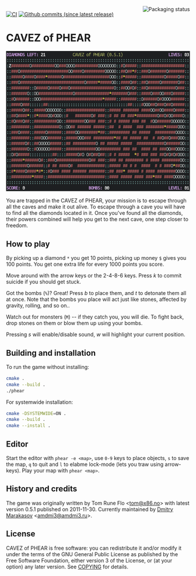 <a href="https://repology.org/project/cavezofphear/versions">
	<img src="https://repology.org/badge/vertical-allrepos/cavezofphear.svg?exclude_unsupported=1" alt="Packaging status" align="right">
</a>

[![CI](https://github.com/AMDmi3/cavezofphear/actions/workflows/ci.yml/badge.svg)](https://github.com/AMDmi3/cavezofphear/actions/workflows/ci.yml)
[![Github commits (since latest release)](https://img.shields.io/github/commits-since/AMDmi3/cavezofphear/latest.svg)](https://github.com/AMDmi3/cavezofphear)

# CAVEZ of PHEAR

![CAVEZ of PHEAR screenshot](doc/screenshot.png)

You are trapped in the CAVEZ of PHEAR, your mission is to escape
through all the caves and make it out alive. To escape through a
cave you will have to find all the diamonds located in it. Once
you've found all the diamonds, their powers combined will help you
get to the next cave, one step closer to freedom.

## How to play

By picking up a diamond `*` you get 10 points, picking up money `$`
gives you 100 points. You get one extra life for every 1000 points
you score.

Move around with the arrow keys or the 2-4-8-6 keys. Press *k* to 
commit suicide if you should get stuck.

Got the bombs (`%`)? Great! Press *b* to place them, and *t* to detonate
them all at once. Note that the bombs you place will act just like
stones, affected by gravity, rolling, and so on..

Watch out for monsters (`M`) -- if they catch you, you will die. To
fight back, drop stones on them or blow them up using your bombs.

Pressing *s* will enable/disable sound, *w* will highlight your
current position.

## Building and installation

To run the game without installing:

```sh
cmake .
cmake --build .
./phear
```

For systemwide installation:

```sh
cmake -DSYSTEMWIDE=ON .
cmake --build .
cmake --install .
```

## Editor

Start the editor with `phear -e <map>`, use `0-9` keys to place
objects, `s` to save the map, `q` to quit and `l` to elabme lock-mode
(lets you traw using arrow-keys). Play your map with `phear <map>`.

## History and credits

The game was originally written by Tom Rune Flo <<tom@x86.no>> with
latest version 0.5.1 published on 2011-11-30. Currently maintained
by [Dmitry Marakasov](https://github.com/AMDmi3) <<amdmi3@amdmi3.ru>>.

## License

CAVEZ of PHEAR is free software: you can redistribute it and/or 
modify it under the terms of the GNU General Public License as
published by the Free Software Foundation, either version 3 of the
License, or (at your option) any later version. See [COPYING](COPYING)
for details.

